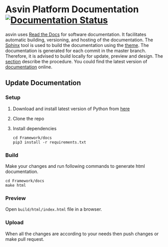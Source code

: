 # Asvin Platform Documentation [![Documentation Status](https://readthedocs.org/projects/asvin/badge/?version=latest)](https://asvin.readthedocs.io/en/latest/?badge=latest)

asvin uses [Read the Docs](https://readthedocs.org/) for software documentation. It facilitates automatic building, versioning, and hosting of the documentation. The [Sphinx](https://www.sphinx-doc.org/en/master/) tool is used to build the documentation using the [theme](https://github.com/readthedocs/sphinx_rtd_theme).
The documentation is generated for each commit in the master branch. Therefore, it is advised to build locally for update, preview and design. The [section](#update-documentation) describe the procedure. You could find the latest version of [documentation](https://asvin.readthedocs.io/en/latest/index.html) online.

## Update Documentation

### Setup

1. Download and install latest version of Python from [here](https://www.python.org/downloads/)
2. Clone the repo

3. Install dependencies

   ```
   cd Framework/docs
   pip3 install -r requirements.txt
   ```

### Build

Make your changes and run following commands to generate html documentation.

```
cd Framework/docs
make html
```

### Preview

Open `build/html/index.html` file in a browser.

### Upload

When all the changes are according to your needs then push changes or make pull request.
